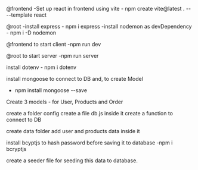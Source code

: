 @frontend
-Set up react in frontend using vite - npm create vite@latest . -- --template react

@root
-install express - npm i express
-install nodemon as devDependency - npm i -D nodemon

@frontend
to start client
-npm run dev

@root
to start server
-npm run server

install dotenv - npm i dotenv

install mongoose to connect to DB and,
to create Model

- npm install mongoose --save

Create 3 models - for User, Products and Order

create a folder config
create a file db.js
inside it create a function to connect to DB

create data folder
add user and products data inside it

install bcyptjs to hash password before saving it to database
-npm i bcryptjs

create a seeder file for seeding this data to database.
